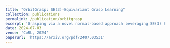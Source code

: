 ```yaml
---
title: "OrbitGrasp: SE(3)-Equivariant Grasp Learning"
collection: publications
permalink: /publication/orbitgrasp
excerpt: 'Grasping via a novel normal-based approach leveraging SE(3) Equivariance and Spherical Harmonics.'
date: 2024-07-03
venue: 'CoRL, 2024'
paperurl: 'https://arxiv.org/pdf/2407.03531'
---
```

